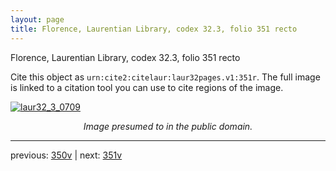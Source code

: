 ```yaml
---
layout: page
title: Florence, Laurentian Library, codex 32.3, folio 351 recto
---
```


Florence, Laurentian Library, codex 32.3, folio 351 recto

Cite this object as `urn:cite2:citelaur:laur32pages.v1:351r`.  The full image is linked to a citation tool you can use to cite regions of the image.

[![laur32_3_0709](http://www.homermultitext.org/iipsrv?IIIF=/project/homer/pyramidal/deepzoom/citelaur/laur32imgs/v1/laur32_3_0709.tif/full/800,/0/default.jpg)](http://www.homermultitext.org/ict2/?urn=urn:cite2:citelaur:laur32imgs.v1:laur32_3_0709) 

<p style="text-align: center; font-style: italic;">Image presumed to in the public domain.</p>

---

previous: [350v](../350v/) | next: [351v](../351v/)